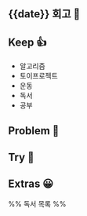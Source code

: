 ## {{date}} 회고 💬

## Keep 👍
- 알고리즘
- 토이프로젝트
- 운동
- 독서
- 공부

## Problem 🤢

## Try 🧚

## Extras 😀


%% 독서 목록 %%